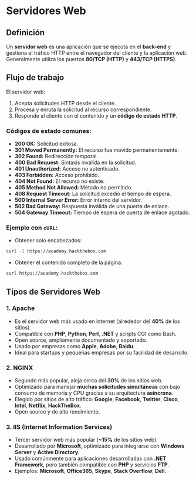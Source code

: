 # Servidores Web

## Definición
Un **servidor web** es una aplicación que se ejecuta en el **back-end** y gestiona el tráfico HTTP entre el navegador del cliente y la aplicación web. Generalmente utiliza los puertos **80/TCP (HTTP)** y **443/TCP (HTTPS)**.

## Flujo de trabajo
El servidor web:
1. Acepta solicitudes HTTP desde el cliente.
2. Procesa y enruta la solicitud al recurso correspondiente.
3. Responde al cliente con el contenido y un **código de estado HTTP**.

### Códigos de estado comunes:
- **200 OK:** Solicitud exitosa.
- **301 Moved Permanently:** El recurso fue movido permanentemente.
- **302 Found:** Redirección temporal.
- **400 Bad Request:** Sintaxis inválida en la solicitud.
- **401 Unauthorized:** Acceso no autenticado.
- **403 Forbidden:** Acceso prohibido.
- **404 Not Found:** El recurso no existe.
- **405 Method Not Allowed:** Método no permitido.
- **408 Request Timeout:** La solicitud excedió el tiempo de espera.
- **500 Internal Server Error:** Error interno del servidor.
- **502 Bad Gateway:** Respuesta inválida de una puerta de enlace.
- **504 Gateway Timeout:** Tiempo de espera de puerta de enlace agotado.

### Ejemplo con `cURL`:
- Obtener solo encabezados:
```bash
curl -I https://academy.hackthebox.com
```
- Obtener el contenido completo de la página:
```bash
curl https://academy.hackthebox.com
```

## Tipos de Servidores Web

### 1. **Apache**
- Es el servidor web más usado en internet (alrededor del **40%** de los sitios).
- Compatible con **PHP**, **Python**, **Perl**, **.NET** y scripts CGI como Bash.
- Open source, ampliamente documentado y soportado.
- Usado por empresas como **Apple**, **Adobe**, **Baidu**.
- Ideal para startups y pequeñas empresas por su facilidad de desarrollo.

### 2. **NGINX**
- Segundo más popular, aloja cerca del **30%** de los sitios web.
- Optimizado para manejar **muchas solicitudes simultáneas** con bajo consumo de memoria y CPU gracias a su arquitectura **asíncrona**.
- Elegido por sitios de alto tráfico: **Google**, **Facebook**, **Twitter**, **Cisco**, **Intel**, **Netflix**, **HackTheBox**.
- Open source y de alto rendimiento.

### 3. **IIS (Internet Information Services)**
- Tercer servidor web más popular (**~15%** de los sitios web).
- Desarrollado por **Microsoft**, optimizado para integrarse con **Windows Server** y **Active Directory**.
- Usado comúnmente para aplicaciones desarrolladas con **.NET Framework**, pero también compatible con **PHP** y servicios **FTP**.
- Ejemplos: **Microsoft**, **Office365**, **Skype**, **Stack Overflow**, **Dell**.

